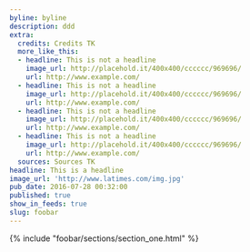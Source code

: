 ```yaml
---
byline: byline
description: ddd
extra:
  credits: Credits TK
  more_like_this:
  - headline: This is not a headline
    image_url: http://placehold.it/400x400/cccccc/969696/
    url: http://www.example.com/
  - headline: This is not a headline
    image_url: http://placehold.it/400x400/cccccc/969696/
    url: http://www.example.com/
  - headline: This is not a headline
    image_url: http://placehold.it/400x400/cccccc/969696/
    url: http://www.example.com/
  - headline: This is not a headline
    image_url: http://placehold.it/400x400/cccccc/969696/
    url: http://www.example.com/
  sources: Sources TK
headline: This is a headline
image_url: 'http://www.latimes.com/img.jpg'
pub_date: 2016-07-28 00:32:00
published: true
show_in_feeds: true
slug: foobar
---
```


<section id="section-one">
    {% include "foobar/sections/section_one.html" %}
</section>
